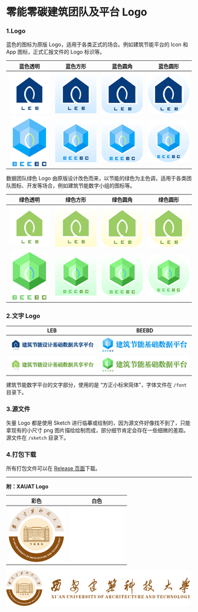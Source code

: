 # 零能零碳建筑团队及平台 Logo
### 1.Logo

蓝色的图标为原版 Logo，适用于各类正式的场合。例如建筑节能平台的 Icon 和 App 图标，正式汇报文件的 Logo 标识等。

|                        蓝色透明                         |                        蓝色方形                         |                           蓝色圆角                           |                        蓝色圆形                         |
| :-----------------------------------------------------: | :-----------------------------------------------------: | :----------------------------------------------------------: | :-----------------------------------------------------: |
|   <img width="150px" src="svg/LEB/LEB-蓝色-透明.svg">   |   <img width="150px" src="svg/LEB/LEB-蓝色-方形.svg">   |  <img width="150px" src="svg/LEB/LEB-蓝色-圆角正方形.svg">   |   <img width="150px" src="svg/LEB/LEB-蓝色-圆形.svg">   |
| <img width="100px" src="svg/BEEBD/BEEBD-蓝色-透明.svg"> | <img width="150px" src="svg/BEEBD/BEEBD-蓝色-方形.svg"> | <img width="150px" src="svg/BEEBD/BEEBD-蓝色-圆角正方形.svg"> | <img width="150px" src="svg/BEEBD/BEEBD-蓝色-圆形.svg"> |

数据团队绿色 Logo 由原版设计改色而来，以节能的绿色为主色调，适用于各类团队图标、开发等场合，例如建筑节能数字小组的图标等。

|                        绿色透明                         |                        绿色方形                         |                           绿色圆角                           |                        绿色圆形                         |
| :-----------------------------------------------------: | :-----------------------------------------------------: | :----------------------------------------------------------: | :-----------------------------------------------------: |
|   <img width="150px" src="svg/LEB/LEB-绿色-透明.svg">   |   <img width="150px" src="svg/LEB/LEB-绿色-方形.svg">   |  <img width="150px" src="svg/LEB/LEB-绿色-圆角正方形.svg">   |   <img width="150px" src="svg/LEB/LEB-绿色-圆形.svg">   |
| <img width="100px" src="svg/BEEBD/BEEBD-绿色-透明.svg"> | <img width="150px" src="svg/BEEBD/BEEBD-绿色-方形.svg"> | <img width="150px" src="svg/BEEBD/BEEBD-绿色-圆角正方形.svg"> | <img width="150px" src="svg/BEEBD/BEEBD-绿色-圆形.svg"> |

### 2.文字 Logo

|                         LEB                         |                          BEEBD                          |
| :-------------------------------------------------: | :-----------------------------------------------------: |
| <img width="350px" src="svg/LEB/LEB-蓝色-文字.svg"> | <img width="350px" src="svg/BEEBD/BEEBD-蓝色-文字.svg"> |
| <img width="350px" src="svg/LEB/LEB-绿色-文字.svg"> | <img width="350px" src="svg/BEEBD/BEEBD-绿色-文字.svg"> |

建筑节能数字平台的文字部分，使用的是 “方正小标宋简体”，字体文件在 `/font` 目录下。

### 3.源文件

矢量 Logo 都是使用 Sketch 进行临摹或绘制的，因为源文件好像找不到了，只能拿现有的小尺寸 png 图片描绘绘制而成，部分细节肯定会存在一些细微的差距。源文件在 `/sketch` 目录下。

### 4.打包下载

所有打包文件可以在 [Release 页面](https://github.com/buildingdata/Logo/releases)下载。



------



**附：XAUAT Logo**

|  彩色  |  白色  |
| :----------------------------------------------: | :----------------------------------------------: |
| <img width="150px" src="xauat/xauat.png"> | <img width="150px" src="xauat/xauat-白色.png"> |

<img width="500px"  src="xauat/xauat-文字.png">
